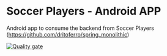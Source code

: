 # Soccer Players - Android APP
Android app to consume the backend from Soccer Players (https://github.com/dritoferro/spring_monolithic)

[![Quality gate](https://sonarcloud.io/api/project_badges/quality_gate?project=dritoferro_soccer_players_android)](https://sonarcloud.io/dashboard?id=dritoferro_soccer_players_android)
